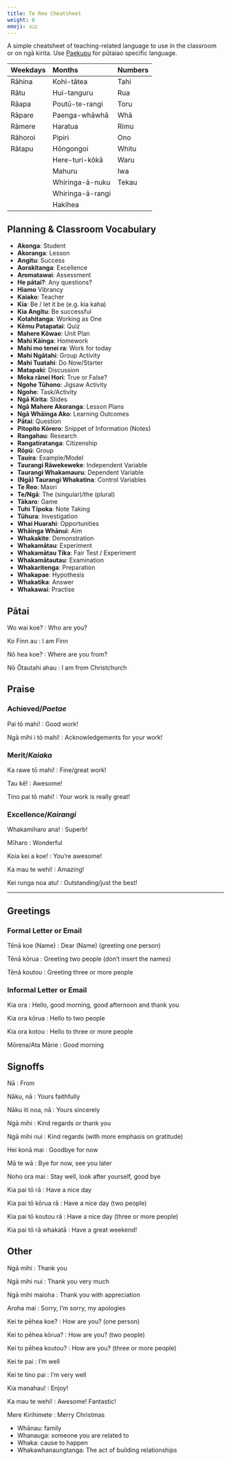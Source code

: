 ```yaml
---
title: Te Reo Cheatsheet
weight: 6
emoji: 🇳🇿
---
```


A simple cheatsheet of teaching-related language to use in the classroom or on ngā kirita. Use [Paekupu](https://paekupu.co.nz/words/wordlist/te-reo-pūtaiao/english-to-maori) for pūtaiao specific language.

| Weekdays   | Months             | Numbers   |
| :--------- | :----------------- | :-------- |
| Rāhina     | Kohi-tātea         | Tahi      |
| Rātu       | Hui-tanguru        | Rua       |
| Rāapa      | Poutū-te-rangi     | Toru      |
| Rāpare     | Paenga-whāwhā      | Whā       |
| Rāmere     | Haratua            | Rimu      |
| Rāhoroi    | Pipiri             | Ono       |
| Rātapu     | Hōngongoi          | Whitu     |
|            | Here-turi-kōkā     | Waru      |
|            | Mahuru             | Iwa       |
|            | Whiringa-ā-nuku    | Tekau     |
|            | Whiringa-ā-rangi   |           |
|            | Hakihea            |           |

## Planning & Classroom Vocabulary

- __Akonga__: Student
- __Akoranga__: Lesson
- __Angitu__: Success
- __Aorakitanga__: Excellence
- __Aromatawai__: Assessment
- __He pātai?__: Any questions?
- __Hiamo__ Vibrancy
- __Kaiako__: Teacher
- __Kia__: Be / let it be (e.g. kia kaha)
- __Kia Angitu__: Be successful
- __Kotahitanga__: Working as One
- __Kēmu Patapatai__: Quiz
- __Mahere Kōwae__: Unit Plan
- __Mahi Kāinga__: Homework
- __Mahi mo tenei ra__: Work for today
- __Mahi Ngātahi__: Group Activity
- __Mahi Tuatahi__: Do Now/Starter
- __Matapaki__: Discussion
- __Meka rānei Hori__: True or False?
- __Ngohe Tūhono__: Jigsaw Activity
- __Ngohe__: Task/Activity
- __Ngā Kirita__: Slides
- __Ngā Mahere Akoranga__: Lesson Plans
- __Ngā Whāinga Ako__: Learning Outcomes
- __Pātai__: Question
- __Pitopito Kōrero__: Snippet of Information (Notes)
- __Rangahau__: Research
- __Rangatiratanga__: Citizenship
- __Rōpū__: Group
- __Tauira__: Example/Model
- __Taurangi Rāwekeweke__: Independent Variable
- __Taurangi Whakamauru__: Dependent Variable
- __(Ngā) Taurangi Whakatina__: Control Variables
- __Te Reo__: Maori
- __Te/Ngā__: The (singular)/the (plural)
- __Tākaro__: Game
- __Tuhi Tīpoka__: Note Taking
- __Tūhura__: Investigation
- __Whai Huarahi__: Opportunities
- __Whāinga Whānui__: Aim
- __Whakakite__: Demonstration
- __Whakamātau__: Experiment
- __Whakamātau Tika__: Fair Test / Experiment
- __Whakamātautau__: Examination
- __Whakaritenga__: Preparation
- __Whakapae__: Hypothesis
- __Whakatika__: Answer
- __Whakawai__: Practise

## Pātai

Wo wai koe?
: Who are you?

Ko Finn au
: I am Finn

Nō hea koe?
: Where are you from?

Nō Ōtautahi ahau
: I am from Christchurch

## Praise

### Achieved/_Paetae_

Pai tō mahi!
: Good work!

Ngā mihi i tō mahi!
: Acknowledgements for your work!

### Merit/_Kaiaka_

Ka rawe tō mahi!
: Fine/great work!

Tau kē!
: Awesome!

Tino pai tō mahi!
: Your work is really great!

### Excellence/_Kairangi_

Whakamiharo ana!
: Superb! 

Mīharo
: Wonderful

Koia kei a koe!
: You’re awesome!

Ka mau te wehi!
: Amazing!

Kei runga noa atu!
: Outstanding/just the best!

---

## Greetings

### Formal Letter or Email

Tēnā koe (Name)
: Dear (Name) (greeting one person)

Tēnā kōrua
: Greeting two people (don’t insert the names)

Tēnā koutou
: Greeting three or more people

### Informal Letter or Email

Kia ora
: Hello, good morning, good afternoon and thank you

Kia ora kōrua
: Hello to two people

Kia ora kotou
: Hello to three or more people

Mōrena/Ata Mārie
: Good morning

## Signoffs

Nā
: From

Nāku, nā
: Yours faithfully

Nāku iti noa, nā
: Yours sincerely

Ngā mihi
: Kind regards or thank you

Ngā mihi nui
: Kind regards (with more emphasis on gratitude)

Hei konā mai
: Goodbye for now

Mā te wā
: Bye for now, see you later

Noho ora mai
: Stay well, look after yourself, good bye

Kia pai tō rā
: Have a nice day

Kia pai tō kōrua rā
: Have a nice day (two people)

Kia pai tō koutou rā
: Have a nice day (three or more people)

Kia pai tō rā whakatā
: Have a great weekend!

## Other

Ngā mihi
: Thank you

Ngā mihi nui
: Thank you very much

Ngā mihi maioha
: Thank you with appreciation

Aroha mai
: Sorry, I’m sorry, my apologies

Kei te pēhea koe?
: How are you? (one person)

Kei to pēhea kōrua?
: How are you? (two people)

Kei to pēhea koutou?
: How are you? (three or more people)

Kei te pai
: I’m well

Kei te tino pai
: I’m very well

Kia manahau!
: Enjoy!

Ka mau te wehi!
: Awesome! Fantastic!

Mere Kirihimete
: Merry Christmas

- Whānau: family
- Whanauga: someone you are related to
- Whaka: cause to happen
- Whakawhanaungtanga: The act of building relationships



